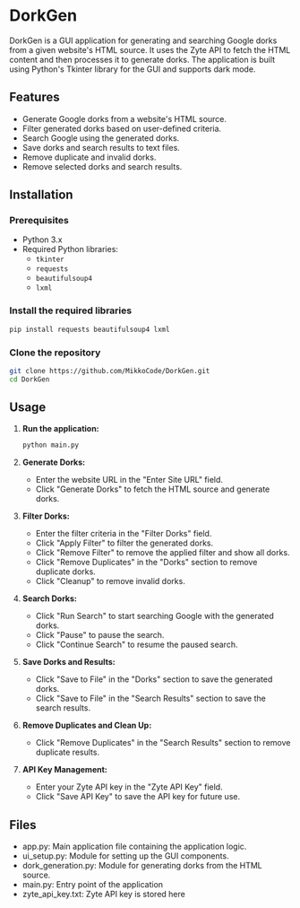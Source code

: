 
# DorkGen

DorkGen is a GUI application for generating and searching Google dorks from a given website's HTML source. It uses the Zyte API to fetch the HTML content and then processes it to generate dorks. The application is built using Python's Tkinter library for the GUI and supports dark mode.

## Features

- Generate Google dorks from a website's HTML source.
- Filter generated dorks based on user-defined criteria.
- Search Google using the generated dorks.
- Save dorks and search results to text files.
- Remove duplicate and invalid dorks.
- Remove selected dorks and search results.

## Installation

### Prerequisites

- Python 3.x
- Required Python libraries:
  - `tkinter`
  - `requests`
  - `beautifulsoup4`
  - `lxml`

### Install the required libraries

```bash
pip install requests beautifulsoup4 lxml
```

### Clone the repository

```bash
git clone https://github.com/MikkoCode/DorkGen.git
cd DorkGen
```

## Usage

1. **Run the application:**

    ```bash
    python main.py
    ```

2. **Generate Dorks:**
    - Enter the website URL in the "Enter Site URL" field.
    - Click "Generate Dorks" to fetch the HTML source and generate dorks.

3. **Filter Dorks:**
    - Enter the filter criteria in the "Filter Dorks" field.
    - Click "Apply Filter" to filter the generated dorks.
    - Click "Remove Filter" to remove the applied filter and show all dorks.
    - Click "Remove Duplicates" in the "Dorks" section to remove duplicate dorks.
    - Click "Cleanup" to remove invalid dorks.
   
4. **Search Dorks:**
    - Click "Run Search" to start searching Google with the generated dorks.
    - Click "Pause" to pause the search.
    - Click "Continue Search" to resume the paused search.

5. **Save Dorks and Results:**
    - Click "Save to File" in the "Dorks" section to save the generated dorks.
    - Click "Save to File" in the "Search Results" section to save the search results.

6. **Remove Duplicates and Clean Up:**
    - Click "Remove Duplicates" in the "Search Results" section to remove duplicate results.

7. **API Key Management:**
    - Enter your Zyte API key in the "Zyte API Key" field.
    - Click "Save API Key" to save the API key for future use.

## Files

- app.py: Main application file containing the application logic.
- ui_setup.py: Module for setting up the GUI components.
- dork_generation.py: Module for generating dorks from the HTML source.
- main.py: Entry point of the application
- zyte_api_key.txt: Zyte API key is stored here 